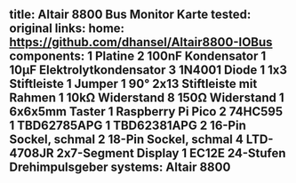 title: Altair 8800 Bus Monitor Karte
tested: original
links:
    home: https://github.com/dhansel/Altair8800-IOBus
components:
    1 Platine
    2 100nF Kondensator
    1 10µF Elektrolytkondensator
    3 1N4001 Diode
    1 1x3 Stiftleiste
    1 Jumper
    1 90° 2x13 Stiftleiste mit Rahmen
    1 10kΩ Widerstand
    8 150Ω Widerstand
    1 6x6x5mm Taster
    1 Raspberry Pi Pico
    2 74HC595
    1 TBD62785APG
    1 TBD62381APG
    2 16-Pin Sockel, schmal
    2 18-Pin Sockel, schmal
    4 LTD-4708JR 2x7-Segment Display
    1 EC12E 24-Stufen Drehimpulsgeber
systems:
    Altair 8800
---
